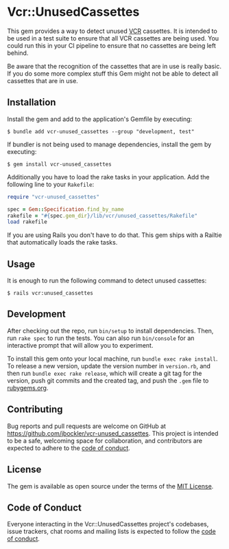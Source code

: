 # Vcr::UnusedCassettes

This gem provides a way to detect unused [VCR](https://github.com/vcr/vcr) cassettes. It is intended to be used in a test suite to ensure that all VCR cassettes are being used. You could run this in your CI pipeline to ensure that no cassettes are being left behind.

Be aware that the recognition of the cassettes that are in use is really basic. If you do some more complex stuff this Gem might not be able to detect all cassettes that are in use.

## Installation

Install the gem and add to the application's Gemfile by executing:

    $ bundle add vcr-unused_cassettes --group "development, test"

If bundler is not being used to manage dependencies, install the gem by executing:

    $ gem install vcr-unused_cassettes

Additionally you have to load the rake tasks in your application. Add the following line to your `Rakefile`:

```ruby
require "vcr-unused_cassettes"

spec = Gem::Specification.find_by_name
rakefile = "#{spec.gem_dir}/lib/vcr/unused_cassettes/Rakefile"
load rakefile
```

If you are using Rails you don't have to do that. This gem ships with a Railtie that automatically loads the rake tasks.

## Usage

It is enough to run the following command to detect unused cassettes:

    $ rails vcr:unused_cassettes

## Development

After checking out the repo, run `bin/setup` to install dependencies. Then, run `rake spec` to run the tests. You can also run `bin/console` for an interactive prompt that will allow you to experiment.

To install this gem onto your local machine, run `bundle exec rake install`. To release a new version, update the version number in `version.rb`, and then run `bundle exec rake release`, which will create a git tag for the version, push git commits and the created tag, and push the `.gem` file to [rubygems.org](https://rubygems.org).

## Contributing

Bug reports and pull requests are welcome on GitHub at https://github.com/jbockler/vcr-unused_cassettes. This project is intended to be a safe, welcoming space for collaboration, and contributors are expected to adhere to the [code of conduct](https://github.com/jbockler/vcr-unused_cassettes/blob/master/CODE_OF_CONDUCT.md).

## License

The gem is available as open source under the terms of the [MIT License](https://opensource.org/licenses/MIT).

## Code of Conduct

Everyone interacting in the Vcr::UnusedCassettes project's codebases, issue trackers, chat rooms and mailing lists is expected to follow the [code of conduct](https://github.com/jbockler/vcr-unused_cassettes/blob/master/CODE_OF_CONDUCT.md).
